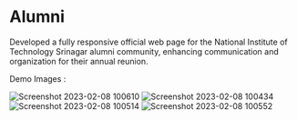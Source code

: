 # Alumni

Developed a fully responsive official web page for the National Institute of Technology
Srinagar alumni community, enhancing communication and organization for their annual reunion.

Demo Images :


![Screenshot 2023-02-08 100610](https://user-images.githubusercontent.com/78522666/217435501-c84cb750-c74d-496b-a44c-405fae39f820.jpg)
![Screenshot 2023-02-08 100434](https://user-images.githubusercontent.com/78522666/217435484-57f639c2-7f38-4c26-9702-0b2f9cdbd6cd.jpg)
![Screenshot 2023-02-08 100514](https://user-images.githubusercontent.com/78522666/217435490-f30e907d-81a7-4639-9ac1-b0c32055ca66.jpg)
![Screenshot 2023-02-08 100552](https://user-images.githubusercontent.com/78522666/217435499-a9031f78-a041-4b12-b96b-985b0d9aaf17.jpg)
